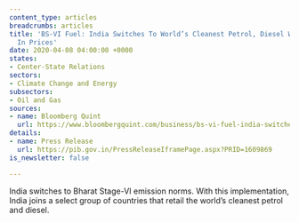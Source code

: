 ```yaml
---
content_type: articles
breadcrumbs: articles
title: 'BS-VI Fuel: India Switches To World’s Cleanest Petrol, Diesel With No Increase
  In Prices'
date: 2020-04-08 04:00:00 +0000
states:
- Center-State Relations
sectors:
- Climate Change and Energy
subsectors:
- Oil and Gas
sources:
- name: Bloomberg Quint
  url: https://www.bloombergquint.com/business/bs-vi-fuel-india-switches-to-worlds-cleanest-petrol-diesel-with-no-increase-in-prices
details:
- name: Press Release
  url: https://pib.gov.in/PressReleaseIframePage.aspx?PRID=1609869
is_newsletter: false

---
```

India switches to Bharat Stage-VI emission norms. With this implementation, India joins a select group of countries that retail the world’s cleanest petrol and diesel.
